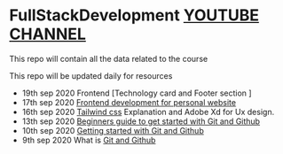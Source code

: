 # FullStackDevelopment [YOUTUBE CHANNEL]( https://www.youtube.com/channel/UCyWRRTO3CxL947k772cyGjA) 
This repo will contain all the data related to the course

  This repo will be updated daily for resources
  * 19th sep 2020 Frontend [Technology card and Footer section ]
  * 17th sep 2020 [Frontend development for personal website](https://www.youtube.com/watch?v=CggsGnkeLcA&t=3151s)
  * 16th sep 2020 [Tailwind css](https://blog.logrocket.com/tailwind-css-is-it-tomorrows-bootstrap-ebe560f9d00b/) Explanation and Adobe Xd for Ux design.
  * 13th sep 2020 [Beginners guide to get started with Git and Github](https://www.youtube.com/watch?v=bBNwEB0BOeg&t=2174s)
  * 10th sep 2020 [Getting started with Git and Github](https://www.incorebmedia.com/post/getting-started-with-git-and-github) 
  * 9th sep 2020 What is [Git and Github](https://www.youtube.com/watch?v=AmCFOQz0Uao)  



